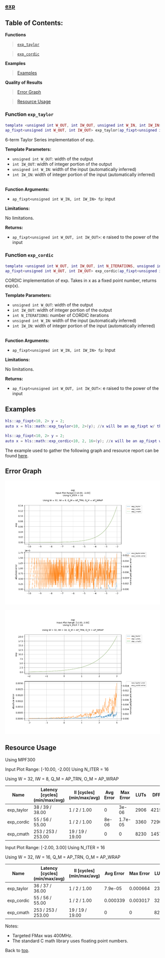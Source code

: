 ## [`exp`](../../include/hls_exp.hpp)

## Table of Contents:

**Functions**

> [`exp_taylor`](#function-exp_taylor)

> [`exp_cordic`](#function-exp_cordic)

**Examples**

> [Examples](#examples)

**Quality of Results**

> [Error Graph](#error-graph)

> [Resource Usage](#resource-usage)

### Function `exp_taylor`
~~~lua
template <unsigned int W_OUT, int IW_OUT, unsigned int W_IN, int IW_IN>
ap_fixpt<unsigned int W_OUT, int IW_OUT> exp_taylor(ap_fixpt<unsigned int W_IN, int IW_IN> fp)
~~~

6-term Taylor Series implementation of exp.



**Template Parameters:**

* `unsigned int W_OUT`: width of the output<br>
* `int IW_OUT`: width of integer portion of the output<br>
* `unsigned int W_IN`: width of the input (automatically inferred)<br>
* `int IW_IN`: width of integer portion of the input (automatically inferred)<br> <br>

**Function Arguments:**

* `ap_fixpt<unsigned int W_IN, int IW_IN> fp`: input<br>

**Limitations:**

No limitations.

**Returns:**

- `ap_fixpt<unsigned int W_OUT, int IW_OUT>`: e raised to the power of the input
### Function `exp_cordic`
~~~lua
template <unsigned int W_OUT, int IW_OUT, int N_ITERATIONS, unsigned int W_IN, int IW_IN>
ap_fixpt<unsigned int W_OUT, int IW_OUT> exp_cordic(ap_fixpt<unsigned int W_IN, int IW_IN> fp)
~~~


CORDIC implementation of exp.
Takes in x as a fixed point number, returns exp(x).



**Template Parameters:**

* `unsigned int W_OUT`: width of the output<br>
* `int IW_OUT`: width of integer portion of the output<br>
* `int N_ITERATIONS`: number of CORDIC iterations<br>
* `unsigned int W_IN`: width of the input (automatically inferred)<br>
* `int IW_IN`: width of integer portion of the input (automatically inferred)<br> <br>

**Function Arguments:**

* `ap_fixpt<unsigned int W_IN, int IW_IN> fp`: Input<br>

**Limitations:**

No limitations.

**Returns:**

- `ap_fixpt<unsigned int W_OUT, int IW_OUT>`: e raised to the power of the input

## Examples

~~~lua
hls::ap_fixpt<10, 2> y = 2;
auto x = hls::math::exp_taylor<10, 2>(y); //x will be an ap_fixpt w/ the value 7.3890560989
~~~
~~~lua
hls::ap_fixpt<10, 2> y = 2;
auto x = hls::math::exp_cordic<10, 2, 16>(y); //x will be an ap_fixpt w/ the value 7.3890560989
~~~

The example used to gather the following graph and resource report can be found [here](../../examples/simple/exp).

## Error Graph

![exp_D32_I8_S-10.000000_L-2.000000_N16](<../graphs/exp_D32_I8_S-10.000000_L-2.000000_N16_graph.png>)

![exp_D32_I16_S-2.000000_L3.000000_N16](<../graphs/exp_D32_I16_S-2.000000_L3.000000_N16_graph.png>)

## Resource Usage

Using MPF300


Input Plot Range: [-10.00, -2.00]
Using N_ITER = 16

Using W = 32, IW = 8, Q_M = AP_TRN, O_M = AP_WRAP



| Name       | Latency [cycles] (min/max/avg)   | II [cycles] (min/max/avg)   |   Avg Error |   Max Error |   LUTs |   DFFs |   DSPs |   LSRAM |   uSRAM | Estimated Frequency   |
|------------|----------------------------------|-----------------------------|-------------|-------------|--------|--------|--------|---------|---------|-----------------------|
| exp_taylor | 38 / 39 / 38.00                  | 1 / 2 / 1.00                |       0     |     3e-06   |   2906 |   4215 |     35 |       0 |      12 | 322.789 MHz           |
| exp_cordic | 55 / 56 / 55.00                  | 1 / 2 / 1.00                |       8e-06 |     1.7e-05 |   3360 |   7290 |     10 |       0 |       8 | 386.548 MHz           |
| exp_cmath  | 253 / 253 / 253.00               | 19 / 19 / 19.00             |       0     |     0       |   8230 |  14574 |      9 |       4 |       0 | 338.868 MHz           |


Input Plot Range: [-2.00, 3.00]
Using N_ITER = 16

Using W = 32, IW = 16, Q_M = AP_TRN, O_M = AP_WRAP



| Name       | Latency [cycles] (min/max/avg)   | II [cycles] (min/max/avg)   |   Avg Error |   Max Error |   LUTs |   DFFs |   DSPs |   LSRAM |   uSRAM | Estimated Frequency   |
|------------|----------------------------------|-----------------------------|-------------|-------------|--------|--------|--------|---------|---------|-----------------------|
| exp_taylor | 36 / 37 / 36.00                  | 1 / 2 / 1.00                |    7.9e-05  |    0.000664 |   2309 |   3290 |     26 |       0 |       8 | 365.230 MHz           |
| exp_cordic | 55 / 56 / 55.00                  | 1 / 2 / 1.00                |    0.000339 |    0.003017 |   3221 |   7169 |     10 |       0 |       8 | 378.072 MHz           |
| exp_cmath  | 253 / 253 / 253.00               | 19 / 19 / 19.00             |    0        |    0        |   8230 |  14574 |      9 |       4 |       0 | 317.158 MHz           |

Notes:
- Targeted FMax was 400MHz.
- The standard C math library uses floating point numbers.


Back to [top](#).